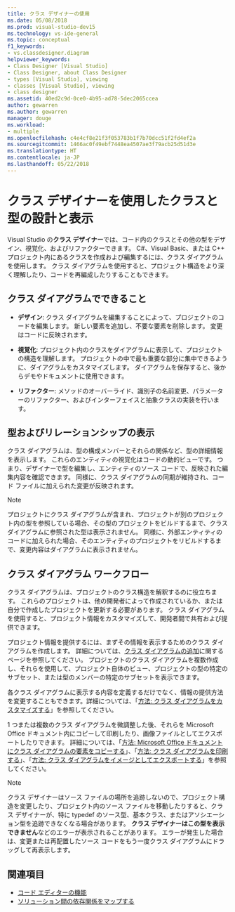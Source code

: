 ```yaml
---
title: クラス デザイナーの使用
ms.date: 05/08/2018
ms.prod: visual-studio-dev15
ms.technology: vs-ide-general
ms.topic: conceptual
f1_keywords:
- vs.classdesigner.diagram
helpviewer_keywords:
- Class Designer [Visual Studio]
- Class Designer, about Class Designer
- types [Visual Studio], viewing
- classes [Visual Studio], viewing
- class designer
ms.assetid: 40ed2c9d-0ce0-4b95-ad78-5dec2065ccea
author: gewarren
ms.author: gewarren
manager: douge
ms.workload:
- multiple
ms.openlocfilehash: c4e4cf8e21f3f053783b1f7b70dcc51f2fd4ef2a
ms.sourcegitcommit: 1466ac0f49ebf7448ea4507ae3f79acb25d51d3e
ms.translationtype: HT
ms.contentlocale: ja-JP
ms.lasthandoff: 05/22/2018
---
```

# <a name="design-and-view-classes-and-types-with-class-designer"></a>クラス デザイナーを使用したクラスと型の設計と表示

Visual Studio の**クラス デザイナー**では、コード内のクラスとその他の型をデザイン、視覚化、およびリファクターできます。 C#、Visual Basic、または C++ プロジェクト内にあるクラスを作成および編集するには、クラス ダイアグラムを使用します。 クラス ダイアグラムを使用すると、プロジェクト構造をより深く理解したり、コードを再編成したりすることもできます。

## <a name="what-you-can-do-with-class-diagrams"></a>クラス ダイアグラムでできること

- **デザイン**: クラス ダイアグラムを編集することによって、プロジェクトのコードを編集します。 新しい要素を追加し、不要な要素を削除します。 変更はコードに反映されます。

- **視覚化**: プロジェクト内のクラスをダイアグラムに表示して、プロジェクトの構造を理解します。 プロジェクトの中で最も重要な部分に集中できるように、ダイアグラムをカスタマイズします。 ダイアグラムを保存すると、後からデモやドキュメントに使用できます。

- **リファクター**: メソッドのオーバーライド、識別子の名前変更、パラメーターのリファクター、およびインターフェイスと抽象クラスの実装を行います。

## <a name="view-types-and-relationships"></a>型およびリレーションシップの表示

クラス ダイアグラムは、型の構成メンバーとそれらの関係など、型の詳細情報を表示します。 これらのエンティティの視覚化はコードの動的ビューです。 つまり、デザイナーで型を編集し、エンティティのソース コードで、反映された編集内容を確認できます。 同様に、クラス ダイアグラムの同期が維持され、コード ファイルに加えられた変更が反映されます。

> [!NOTE]
> プロジェクトにクラス ダイアグラムが含まれ、プロジェクトが別のプロジェクト内の型を参照している場合、その型のプロジェクトをビルドするまで、クラス ダイアグラムに参照された型は表示されません。 同様に、外部エンティティのコードに加えられた場合、そのエンティティのプロジェクトをリビルドするまで、変更内容はダイアグラムに表示されません。

## <a name="class-diagram-workflow"></a>クラス ダイアグラム ワークフロー

クラス ダイアグラムは、プロジェクトのクラス構造を解釈するのに役立ちます。 これらのプロジェクトは、他の開発者によって作成されているか、または自分で作成したプロジェクトを更新する必要があります。 クラス ダイアグラムを使用すると、プロジェクト情報をカスタマイズして、開発者間で共有および提供できます。

プロジェクト情報を提供するには、まずその情報を表示するためのクラス ダイアグラムを作成します。 詳細については、[クラス ダイアグラムの追加](how-to-add-class-diagrams-to-projects.md)に関するページを参照してください。 プロジェクトのクラス ダイアグラムを複数作成し、それらを使用して、プロジェクト自体のビュー、プロジェクトの型の特定のサブセット、または型のメンバーの特定のサブセットを表示できます。

各クラス ダイアグラムに表示する内容を定義するだけでなく、情報の提供方法を変更することもできます。詳細については、「[方法: クラス ダイアグラムをカスタマイズする](how-to-customize-class-diagrams.md)」を参照してください。

1 つまたは複数のクラス ダイアグラムを微調整した後、それらを Microsoft Office ドキュメント内にコピーして印刷したり、画像ファイルとしてエクスポートしたりできます。 詳細については、「[方法: Microsoft Office ドキュメントにクラス ダイアグラムの要素をコピーする](how-to-copy-class-diagram-elements-to-a-microsoft-office-document.md)」、「[方法: クラス ダイアグラムを印刷する](how-to-print-class-diagrams.md)」、「[方法: クラス ダイアグラムをイメージとしてエクスポートする](how-to-export-class-diagrams-as-images.md)」を参照してください。

> [!NOTE]
> クラス デザイナーはソース ファイルの場所を追跡しないので、プロジェクト構造を変更したり、プロジェクト内のソース ファイルを移動したりすると、クラス デザイナーが、特に typedef のソース型、基本クラス、またはアソシエーション型を追跡できなくなる場合があります。 **クラス デザイナーはこの型を表示できません**などのエラーが表示されることがあります。 エラーが発生した場合は、変更または再配置したソース コードをもう一度クラス ダイアグラムにドラッグして再表示します。

## <a name="see-also"></a>関連項目

- [コード エディターの機能](../writing-code-in-the-code-and-text-editor.md)
- [ソリューション間の依存関係をマップする](../../modeling/map-dependencies-across-your-solutions.md)